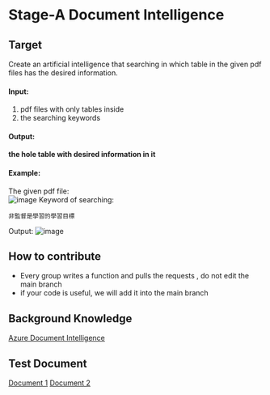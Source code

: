 # Stage-A Document Intelligence
## Target
Create an artificial intelligence that searching in which table in the given pdf files has the desired information.  
#### Input:
1. pdf files with only tables inside
2. the searching keywords
#### Output:
**the hole table with desired information in it**
#### Example:
The given pdf file:  
![image](https://github.com/Stage-A/Document-Intelligence/blob/main/images/example1.png)
Keyword of searching:  
```commandline
非監督是學習的學習目標
```
Output: 
![image](https://github.com/Stage-A/Document-Intelligence/blob/main/images/example2.png)

## How to contribute
* Every group writes a function and pulls the requests , do not edit the main branch 
* if your code is useful, we will add it into the main branch

## Background Knowledge
[Azure Document Intelligence]( https://azure.microsoft.com/en-us/products/ai-services/ai-document-intelligence
)
## Test Document
[Document 1](https://docs.google.com/document/d/1Di5oVYhUF6p-zj2y0DEBBeTvhC91KhX8/edit?usp=sharing&ouid=107784913306655694785&rtpof=true&sd=true)
[Document 2](https://docs.google.com/document/d/1HiZrgIyvwY8Fi4eLS0QGUkkycngtD6XJ/edit?usp=sharing&ouid=107784913306655694785&rtpof=true&sd=true)